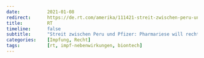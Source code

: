 ```yaml
---
date:          2021-01-08
redirect:      https://de.rt.com/amerika/111421-streit-zwischen-peru-und-pfizer/
title:         RT
timeline:      false
subtitle:      "Streit zwischen Peru und Pfizer: Pharmariese will rechtliche Immunität im Fall von Nebenwirkungen"
categories:    [Impfung, Recht]
tags:          [rt, impf-nebenwirkungen, biontech]
---
```

